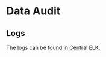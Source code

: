 # Data Audit

## Logs
The logs can be [found in Central ELK](<https://logs.gutools.co.uk/s/devx/app/discover#/?_g=(filters:!((query:(match_phrase:(stack:'deploy'))),(query:(match_phrase:(app:'data-audit')))))&_a=(columns:!(stage,message))>).
